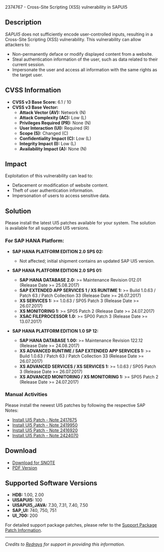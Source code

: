 2374767 - Cross-Site Scripting (XSS) vulnerability in SAPUI5

## Description

*SAPUI5* does not sufficiently encode user-controlled inputs, resulting in a Cross-Site Scripting (XSS) vulnerability. This vulnerability can allow attackers to:

- Non-permanently deface or modify displayed content from a website.
- Steal authentication information of the user, such as data related to their current session.
- Impersonate the user and access all information with the same rights as the target user.

## CVSS Information

- **CVSS v3 Base Score:** 6.1 / 10
- **CVSS v3 Base Vector:**
  - **Attack Vector (AV):** Network (N)
  - **Attack Complexity (AC):** Low (L)
  - **Privileges Required (PR):** None (N)
  - **User Interaction (UI):** Required (R)
  - **Scope (S):** Changed (C)
  - **Confidentiality Impact (C):** Low (L)
  - **Integrity Impact (I):** Low (L)
  - **Availability Impact (A):** None (N)

## Impact

Exploitation of this vulnerability can lead to:

- Defacement or modification of website content.
- Theft of user authentication information.
- Impersonation of users to access sensitive data.

## Solution

Please install the latest UI5 patches available for your system. The solution is available for all supported UI5 versions.

### For SAP HANA Platform:

- **SAP HANA PLATFORM EDITION 2.0 SPS 02:**
  - Not affected; initial shipment contains an updated SAP UI5 version.

- **SAP HANA PLATFORM EDITION 2.0 SPS 01:**
  - **SAP HANA DATABASE 2.0:** >= Maintenance Revision 012.01 (Release Date >= 25.08.2017)
  - **SAP EXTENDED APP SERVICES 1 / XS RUNTIME 1:** >= Build 1.0.63 / Patch 63 / Patch Collection 33 (Release Date >= 26.07.2017)
  - **XS SERVICES 1:** >= 1.0.63 / SP05 Patch 3 (Release Date >= 26.07.2017)
  - **XS MONITORING 1:** >= SP05 Patch 2 (Release Date >= 24.07.2017)
  - **XSAC FILEPROCESSOR 1.0:** >= SP00 Patch 3 (Release Date >= 13.07.2017)

- **SAP HANA PLATFORM EDITION 1.0 SP 12:**
  - **SAP HANA DATABASE 1.00:** >= Maintenance Revision 122.12 (Release Date >= 24.08.2017)
  - **XS ADVANCED RUNTIME / SAP EXTENDED APP SERVICES 1:** >= Build 1.0.63 / Patch 63 / Patch Collection 33 (Release Date >= 26.07.2017)
  - **XS ADVANCED SERVICES / XS SERVICES 1:** >= 1.0.63 / SP05 Patch 3 (Release Date >= 26.07.2017)
  - **XS ADVANCED MONITORING / XS MONITORING 1:** >= SP05 Patch 2 (Release Date >= 24.07.2017)

### Manual Activities

Please install the newest UI5 patches by following the respective SAP Notes:

- [Install UI5 Patch - Note 2417675](https://me.sap.com/notes/2417675)
- [Install UI5 Patch - Note 2419950](https://me.sap.com/notes/2419950)
- [Install UI5 Patch - Note 2416920](https://me.sap.com/notes/2416920)
- [Install UI5 Patch - Note 2424070](https://me.sap.com/notes/2424070)

## Download

- [Download for SNOTE](https://notesdownloads.sap.com/note/0040000020180392017)
- [PDF Version](https://userapps.support.sap.com/sap/support/sfm/notes/print/0002374767?language=en-US&token=B5E97778C4B34BDE62E2EC29B665FC5A)

## Supported Software Versions

- **HDB:** 1.00, 2.00
- **UISAPUI5:** 100
- **UISAPUI5_JAVA:** 7.30, 7.31, 7.40, 7.50
- **SAP_UI:** 740, 750, 751
- **UI_700:** 200

For detailed support package patches, please refer to the [Support Package Patch Information](https://me.sap.com/notes/2374767).

---

*Credits to [Redrays](https://redrays.io) for support in providing this information.*